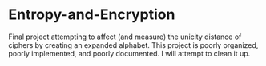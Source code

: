 # Entropy-and-Encryption
Final project attempting to affect (and measure) the unicity distance of ciphers by creating an expanded alphabet. This project is poorly organized, poorly implemented, and poorly documented. I will attempt to clean it up.

